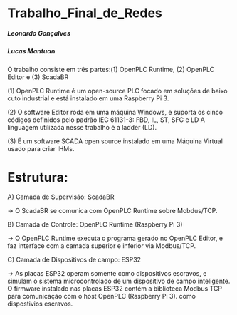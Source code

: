 # Trabalho_Final_de_Redes

##### Leonardo Gonçalves

##### Lucas Mantuan

O trabalho consiste em três partes:(1) OpenPLC Runtime, (2) OpenPLC Editor e (3) ScadaBR

(1) OpenPLC Runtime  é um open-source PLC focado em soluções de baixo cuto industrial e está instalado em uma Raspberry Pi 3.

(2) O software Editor roda em uma máquina Windows, e suporta os cinco códigos definidos pelo padrão IEC 61131-3: FBD, IL, ST, SFC e LD
A linguagem utilizada nesse trabalho é a ladder (LD).

(3) É um software SCADA open source instalado em uma Máquina Virtual usado para criar IHMs.


# Estrutura:


A) Camada de Supervisão: ScadaBR

-> O ScadaBR se comunica com OpenPLC Runtime sobre Mobdus/TCP.

B) Camada de Controle: OpenPLC Runtime (Raspberry Pi 3)

-> O OpenPLC Runtime executa o programa gerado no OpenPLC Editor, e faz interface com a camada superior e inferior via Modbus/TCP.

C) Camada de Dispositivos de campo: ESP32

-> As placas ESP32 operam somente como dispositivos escravos, e simulam o sistema microcontrolado de um dispositivo de campo inteligente. O firmware instalado nas placas ESP32 contém a biblioteca Modbus TCP para comunicação com o host OpenPLC (Raspberry Pi 3).
como dispostivios escravos.

